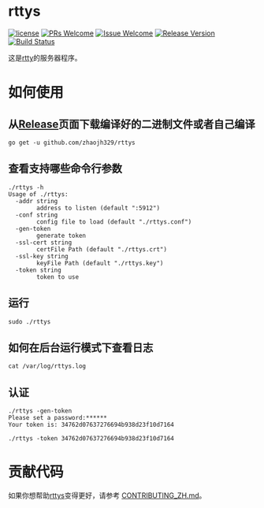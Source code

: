 # rttys

[1]: https://img.shields.io/badge/license-LGPL2-brightgreen.svg?style=plastic
[2]: /LICENSE
[3]: https://img.shields.io/badge/PRs-welcome-brightgreen.svg?style=plastic
[4]: https://github.com/zhaojh329/rttys/pulls
[5]: https://img.shields.io/badge/Issues-welcome-brightgreen.svg?style=plastic
[6]: https://github.com/zhaojh329/rttys/issues/new
[7]: https://img.shields.io/badge/release-2.10.2-blue.svg?style=plastic
[8]: https://github.com/zhaojh329/rttys/releases
[9]: https://travis-ci.org/zhaojh329/rttys.svg?branch=master
[10]: https://travis-ci.org/zhaojh329/rttys

[![license][1]][2]
[![PRs Welcome][3]][4]
[![Issue Welcome][5]][6]
[![Release Version][7]][8]
[![Build Status][9]][10]

这是[rtty](https://github.com/zhaojh329/rtty)的服务器程序。

# 如何使用
## 从[Release](https://github.com/zhaojh329/rttys/releases)页面下载编译好的二进制文件或者自己编译

    go get -u github.com/zhaojh329/rttys

## 查看支持哪些命令行参数

    ./rttys -h
    Usage of ./rttys:
      -addr string
            address to listen (default ":5912")
      -conf string
            config file to load (default "./rttys.conf")
      -gen-token
            generate token
      -ssl-cert string
            certFile Path (default "./rttys.crt")
      -ssl-key string
            keyFile Path (default "./rttys.key")
      -token string
            token to use

## 运行

    sudo ./rttys

## 如何在后台运行模式下查看日志

    cat /var/log/rttys.log

## 认证

    ./rttys -gen-token
    Please set a password:******
    Your token is: 34762d07637276694b938d23f10d7164

    ./rttys -token 34762d07637276694b938d23f10d7164

# 贡献代码
如果你想帮助[rttys](https://github.com/zhaojh329/rttys)变得更好，请参考
[CONTRIBUTING_ZH.md](https://github.com/zhaojh329/rttys/blob/master/CONTRIBUTING_ZH.md)。
